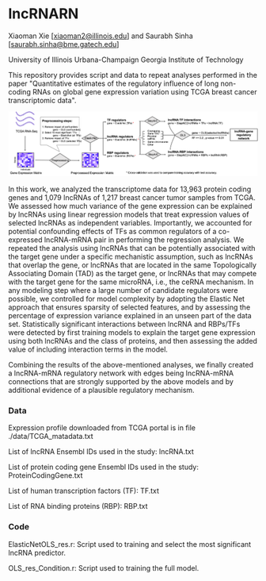 # lncRNARN

Xiaoman Xie [xiaoman2@illinois.edu] and Saurabh Sinha [saurabh.sinha@bme.gatech.edu]

University of Illinois Urbana-Champaign
Georgia Institute of Technology


This repository provides script and data to repeat analyses performed in the paper "Quantitative estimates of the regulatory influence of long non-coding RNAs on global gene expression variation using TCGA breast cancer transcriptomic data".




![Method Overview](image/Figure1A.png)

In this work, we analyzed the transcriptome data for 13,963 protein coding genes and 1,079 lncRNAs of 1,217 breast cancer tumor samples from TCGA. We assessed how much variance of the gene expression can be explained by lncRNAs using linear regression models that treat expression values of selected lncRNAs as independent variables. Importantly, we accounted for potential confounding effects of TFs as common regulators of a co-expressed lncRNA-mRNA pair in performing the regression analysis. We repeated the analysis using lncRNAs that can be potentially associated with the target gene under a specific mechanistic assumption, such as lncRNAs that overlap the gene, or lncRNAs that are located in the same Topologically Associating Domain (TAD) as the target gene, or lncRNAs that may compete with the target gene for the same microRNA, i.e., the ceRNA mechanism. In any modeling step where a large number of candidate regulators were possible, we controlled for model complexity by adopting the Elastic Net approach that ensures sparsity of selected features, and by assessing the percentage of expression variance explained in an unseen part of the data set. Statistically significant interactions between lncRNA and RBPs/TFs were detected by first training models to explain the target gene expression using both lncRNAs and the class of proteins, and then assessing the added value of including interaction terms in the model. 

Combining the results of the above-mentioned analyses, we finally created a lncRNA-mRNA regulatory network with edges being lncRNA-mRNA connections that are strongly supported by the above models and by additional evidence of a plausible regulatory mechanism.


### Data
Expression profile downloaded from TCGA portal is in file ./data/TCGA_matadata.txt

List of lncRNA Ensembl IDs used in the study: lncRNA.txt

List of protein coding gene Ensembl IDs used in the study: ProteinCodingGene.txt

List of human transcription factors (TF): TF.txt

List of RNA binding proteins (RBP): RBP.txt


### Code
ElasticNetOLS_res.r: Script used to training and select the most significant lncRNA predictor.

OLS_res_Condition.r: Script used to training the full model.
